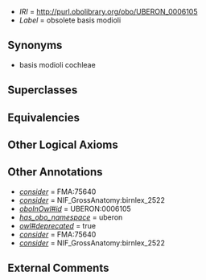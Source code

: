  * *IRI* = http://purl.obolibrary.org/obo/UBERON_0006105
 * *Label* = obsolete basis modioli

## Synonyms

 * basis modioli cochleae

## Superclasses


## Equivalencies


## Other Logical Axioms


## Other Annotations

 * *[consider](../../er/oboInOwl#consider.md)* = FMA:75640
 * *[consider](../../er/oboInOwl#consider.md)* = NIF_GrossAnatomy:birnlex_2522
 * *[oboInOwl#id](../../id/oboInOwl#id.md)* = UBERON:0006105
 * *[has_obo_namespace](../../ce/oboInOwl#hasOBONamespace.md)* = uberon
 * *[owl#deprecated](../../ed/owl#deprecated.md)* = true
 * *[consider](../../er/oboInOwl#consider.md)* = FMA:75640
 * *[consider](../../er/oboInOwl#consider.md)* = NIF_GrossAnatomy:birnlex_2522

## External Comments

